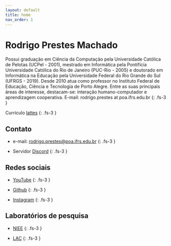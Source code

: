 ```yaml
---
layout: default
title: home
nav_order: 1
---
```

# Rodrigo Prestes Machado

Possui graduação em Ciência da Computação pela Universidade Católica de Pelotas (UCPel - 2001), mestrado em Informática pela Pontifícia Universidade Católica do Rio de Janeiro (PUC-Rio - 2005) e doutorado em Informática na Educação pela Universidade Federal do Rio Grande do Sul (UFRGS - 2019). Desde 2010 atua como professor no Instituto Federal de Educação, Ciência e Tecnologia de Porto Alegre. Entre as suas principais áreas de interesse, destacam-se: interação humano-computador e aprendizagem cooperativa.
E-mail: rodrigo.prestes at poa.ifrs.edu.br
{: .fs-3 }

Currículo [lattes](http://lattes.cnpq.br/9833435909646555)
{: .fs-3 }
## Contato 

* e-mail: rodrigo.prestes@poa.ifrs.edu.br
{: .fs-3 }

* Servidor [Discord](https://discord.gg/C29cqvm)
{: .fs-3 }
## Redes sociais

* [YouTube](https://www.youtube.com/channel/UCI7yp4BYeWwc7NJAKWGwGcg/)
{: .fs-3 }

* [Github](https://github.com/rodrigoprestesmachado)
{: .fs-3 }

* [Instagram](https://instagram.com/rodrigoprestesmachado?utm_medium=copy_link)
{: .fs-3 }

## Laboratórios de pesquisa

* [NIEE](http://www.ufrgs.br/niee/)
{: .fs-3 }

* [LAC](http://www.lac.inf.puc-rio.br)
{: .fs-3 }